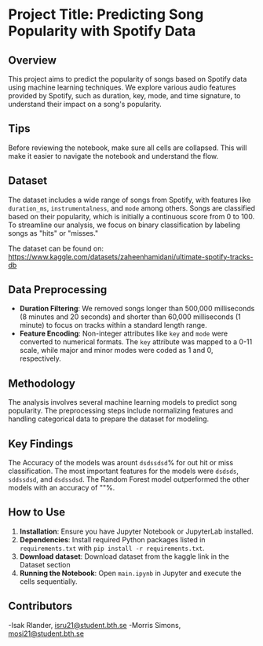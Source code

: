 # Project Title: Predicting Song Popularity with Spotify Data

## Overview
This project aims to predict the popularity of songs based on Spotify data using machine learning techniques. We explore various audio features provided by Spotify, such as duration, key, mode, and time signature, to understand their impact on a song's popularity.

## Tips
Before reviewing the notebook, make sure all cells are collapsed. This will make it easier to navigate the notebook and understand the flow.

## Dataset
The dataset includes a wide range of songs from Spotify, with features like `duration_ms`, `instrumentalness`, and `mode` among others. Songs are classified based on their popularity, which is initially a continuous score from 0 to 100. To streamline our analysis, we focus on binary classification by labeling songs as "hits" or "misses."

The dataset can be found on: https://www.kaggle.com/datasets/zaheenhamidani/ultimate-spotify-tracks-db

## Data Preprocessing
- **Duration Filtering**: We removed songs longer than 500,000 milliseconds (8 minutes and 20 seconds) and shorter than 60,000 milliseconds (1 minute) to focus on tracks within a standard length range.
- **Feature Encoding**: Non-integer attributes like `key` and `mode` were converted to numerical formats. The `key` attribute was mapped to a 0-11 scale, while major and minor modes were coded as 1 and 0, respectively.

## Methodology
The analysis involves several machine learning models to predict song popularity. The preprocessing steps include normalizing features and handling categorical data to prepare the dataset for modeling.

## Key Findings
The Accuracy of the models was arount `dsdssdsd`% for out hit or miss classification. The most important features for the models were `dsdsds`, `sddssdsd`, and `dsdssdsd`. The Random Forest model outperformed the other models with an accuracy of ""%.

## How to Use
1. **Installation**: Ensure you have Jupyter Notebook or JupyterLab installed.
2. **Dependencies**: Install required Python packages listed in `requirements.txt` with `pip install -r requirements.txt`.
3. **Download dataset**: Download dataset from the kaggle link in the Dataset section
4. **Running the Notebook**: Open `main.ipynb` in Jupyter and execute the cells sequentially.

## Contributors
-Isak Rlander, isru21@student.bth.se
-Morris Simons, mosi21@student.bth.se
